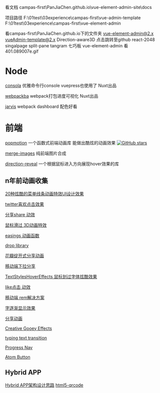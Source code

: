 
看文档
campas-first\PanJiaChen.github.io\vue-element-admin-site\docs

项目路径
F:\01test\03experience\campas-first\vue-admin-template
F:\01test\03experience\campas-first\vue-element-admin

看campas-first\PanJiaChen.github.io下的文件夹
vue-element-admin@2.x
vueAdmin-template@2.x
Direction-aware3D 点击跳转至github
react-2048
singalpage
split-pane
tangram 七巧板
vue-element-admin 看401.089007e.gif






# Node

[consola](https://github.com/nuxt/consola) 优雅命令行console vuepress也使用了 Nuxt出品

[webpackba](https://github.com/nuxt/webpackbar) webpack打包进度可视化 Nuxt出品

[jarvis](https://github.com/zouhir/jarvis) webpack dashboard  配色好看

# 前端

[popmotion](https://github.com/Popmotion/popmotion) 一个函数式前端动画库 能做出酷炫的动画效果
[![GitHub stars](https://img.shields.io/github/stars/Popmotion/popmotion.svg?style=social&label=Stars)](https://github.com/Popmotion/popmotion)


[merge-images](https://github.com/lukechilds/merge-images) 纯前端图片合成

[direction-reveal](https://github.com/NigelOToole/direction-reveal) 一个根据鼠标进入方向展现hover效果的库



## n年前动画收集

[20种炫酷的菜单线条动画特效UI设计效果](http://panjiachen.github.io/warehouse/LineMenuStyles/)

[twitter喜欢点击效果](http://panjiachen.github.io/warehouse/twitterLike/)

[分享share 动效](http://panjiachen.github.io/warehouse/share/)

[鼠标滑过 3D动画特效](http://panjiachen.github.io/warehouse/Direction-aware3D%20/)

[easings 动画函数](http://easings.net/zh-cn)

[drop library](http://github.hubspot.com/drop/docs/welcome/)

[花瓣绽开式分享动画](http://codepen.io/CSS3fx/pen/RNYaoE)

[移动端下拉分享](http://tympanus.net/codrops/2015/10/23/mobile-pull-to-share-interaction-experiment/)

[TextStylesHoverEffects 鼠标划过字体炫酷效果](http://panjiachen.github.io/warehouse/TextStylesHoverEffects/)

[like点击 动效](http://panjiachen.github.io/warehouse/likeClickEffect/)

[移动端 rem解决方案](https://github.com/amfe/lib-flexible)

[字逐渐显示效果](https://codepen.io/dudleystorey/pen/pRLMrE)

[分享动画](https://codepen.io/jonahvsweb/pen/doQpMV)

[Creative Gooey Effects](https://tympanus.net/Development/CreativeGooeyEffects/menu.html)

[typing text transition](https://codepen.io/rachsmith/pen/oGEMbz)

[Progress Nav](https://codepen.io/hakimel/pen/BpKNPg)

[Atom Button](https://codepen.io/perry_nt/pen/OWoNxK)

## Hybrid APP

[Hybrid APP架构设计思路](https://github.com/chemdemo/chemdemo.github.io/issues/12)
[html5-qrcode](https://github.com/zhiqiang21/WebComponent/tree/master/html5-Qrcode)
